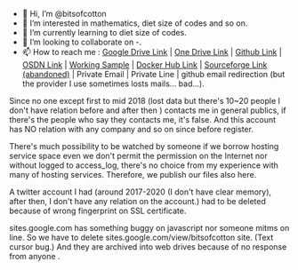 - 👋 Hi, I’m @bitsofcotton
- 👀 I’m interested in mathematics, diet size of codes and so on.
- 🌱 I’m currently learning to diet size of codes.
- 💞️ I’m looking to collaborate on -.
- 📫 How to reach me : [Google Drive Link](https://drive.google.com/drive/folders/1B71X1BMttL6yyi76REeOTNRrpopO8EAR?usp=sharing) | [One Drive Link](https://1drv.ms/u/s!AnqkwcwMjB_PaDIfXya_M3-aLXw?e=qzfKcU) | [Github Link](https://github.com/bitsofcotton) | [OSDN Link](https://osdn.net/users/bitsofcotton/) | [Working Sample](https://konbu.azurewebsites.net/) | [Docker Hub Link](https://hub.docker.com/u/bitsofcotton/) | [Sourceforge Link (abandoned)](https://sourceforge.net/u/bitsofcotton/) | Private Email | Private Line | github email redirection (but the provider I use sometimes losts mails... bad...).

Since no one except first to mid 2018 (lost data but there's 10~20 people I don't have relation before and after then ) contacts me in general publics,
if there's the people who say they contacts me, it's false. And this account has NO relation with any company and so on since before register.

There's much possibility to be watched by someone if we borrow hosting service space even we don't permit the permission on the Internet nor 
without logged to access_log, there's no choice from my experience with many of hosting services. 
Therefore, we publish our files also here.

A twitter account I had (around 2017-2020 (I don\'t have clear memory), after then, I don't have any relation on the account.) had to be deleted
because of wrong fingerprint on SSL certificate.

sites.google.com has something buggy on javascript nor someone mitms on line. So we have to delete sites.google.com/view/bitsofcotton site.
(Text cursor bug.) And they are archived into web drives because of no response from anyone .
